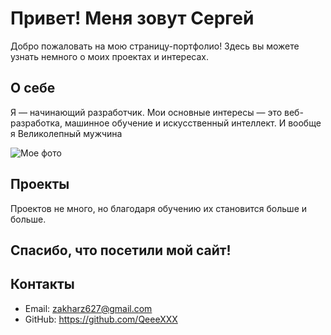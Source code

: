 # Привет! Меня зовут Сергей
Добро пожаловать на мою страницу-портфолио! Здесь вы можете узнать немного о моих проектах и интересах.

## О себе
Я — начинающий разработчик. Мои основные интересы — это веб-разработка, машинное обучение и искусственный интеллект.
И вообще я Великолепный мужчина 


![Мое фото](file:///C:/Users/%D0%9F%D0%BE%D0%BB%D1%8C%D0%B7%D0%BE%D0%B2%D0%B0%D1%82%D0%B5%D0%BB%D1%8C/Downloads/Sukuna%20jjk%20%F0%9F%99%8F.jpg)
## Проекты
Проектов не много, но благодаря обучению их становится больше и больше.


## Спасибо, что посетили мой сайт!

## Контакты
- Email: zakharz627@gmail.com
- GitHub: https://github.com/QeeeXXX